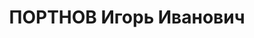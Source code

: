 ---
title: ПОРТНОВ Игорь Иванович
description: "1916 г.р., м.р.: обл. Войска Донского, ст. Аксайская, член ВЛКСМ\n студент\
  \ исторического факультета МГУ.\n арестован ГУГБ НКВД СССР 05.09.1937\n Обвинение:\
  \ ст.ст. 19-58-8, 58-11 УК РСФСР - «…а) являлся активным участником антисоветской\
  \ террористической организации и вербовал в нее новых лиц, б) обсуждал вопросы по\
  \ организации террористических актов над руководителями ВКП(б) и советского правительства…».\n\
  \ Приговор: Военная коллегия Верховного Суда СССР, 25.01.1938 — к тюремному заключению\
  \ сроком на 10 лет с поражением политических прав на 5 лет с конфискацией всего\
  \ лично ему принадлежащего имущества, _11.02.1938_ г. умер.\n Реабилитация: Определением\
  \ Военной коллегии Верховного Суда СССР, 25.08.1956 - дело прекращено за отсутствием\
  \ состава преступления\n Арх.дело: Р-9359"
---